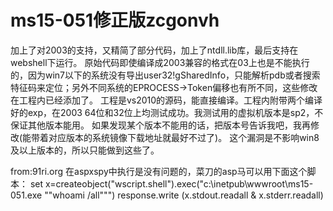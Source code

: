 # ms15-051修正版zcgonvh

加上了对2003的支持，又精简了部分代码，加上了ntdll.lib库，最后支持在webshell下运行。
原始代码即使编译成2003兼容的格式在03上也是不能执行的，因为win7以下的系统没有导出user32!gSharedInfo，只能解析pdb或者搜索特征码来定位；另外不同系统的EPROCESS->Token偏移也有所不同，这些修改在工程内已经添加了。
工程是vs2010的源码，能直接编译。工程内附带两个编译好的exp，在2003 64位和32位上均测试成功。我测试用的虚拟机版本是sp2，不保证其他版本能用。
如果发现某个版本不能用的话，把版本号告诉我吧，我再修改(能带着对应版本的系统镜像下载地址就最好不过了)。
这个漏洞是不影响win8及以上版本的，所以只能做到这些了。

from:91ri.org
在aspxspy中执行是没有问题的，菜刀的asp马可以用下面这个脚本：
set x=createobject("wscript.shell").exec("c:\inetpub\wwwroot\ms15-051.exe ""whoami /all""")
response.write (x.stdout.readall & x.stderr.readall)